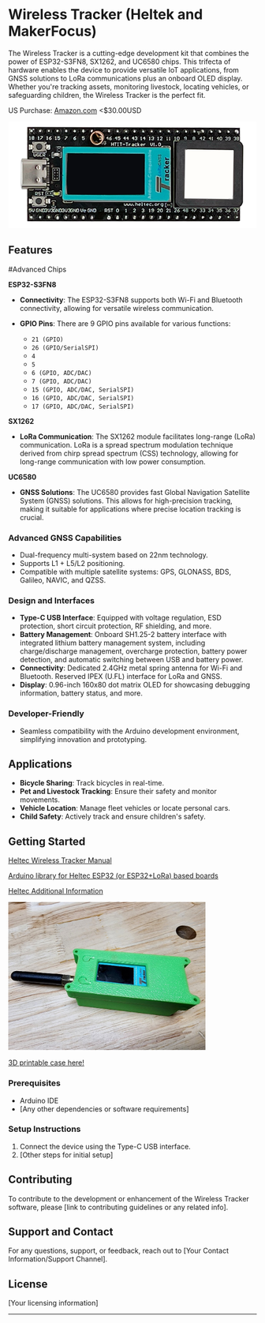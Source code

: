 # Wireless Tracker (Heltek and MakerFocus) 

The Wireless Tracker is a cutting-edge development kit that combines the power of ESP32-S3FN8, SX1262, and UC6580 chips. This trifecta of hardware enables the device to provide versatile IoT applications, from GNSS solutions to LoRa communications plus an onboard OLED display. Whether you're tracking assets, monitoring livestock, locating vehicles, or safeguarding children, the Wireless Tracker is the perfect fit.

US Purchase: [Amazon.com](https://www.amazon.com/MakerFocus-Integrate-Bluetooth-Development-Intelligent/dp/B0CG1GG1LQ/ref=sr_1_1?crid=1SBXCY6AJ0AAO&keywords=makerfocus+tracker&qid=1696472127&sprefix=makerfocus+tracker%2Caps%2C148&sr=8-1) <$30.00USD

![Image of Wireless Tracker](/githubstuff/heltectrackerimg.png)

## Features
#Advanced Chips
  <summary><b>ESP32-S3FN8</b></summary>
  
  - **Connectivity**: The ESP32-S3FN8 supports both Wi-Fi and Bluetooth connectivity, allowing for versatile wireless communication.
  
  - **GPIO Pins**: There are 9 GPIO pins available for various functions:
    - `21 (GPIO)`
    - `26 (GPIO/SerialSPI)`
    - `4`
    - `5`
    - `6 (GPIO, ADC/DAC)`
    - `7 (GPIO, ADC/DAC)`
    - `15 (GPIO, ADC/DAC, SerialSPI)`
    - `16 (GPIO, ADC/DAC, SerialSPI)`
    - `17 (GPIO, ADC/DAC, SerialSPI)`

  <summary><b>SX1262</b></summary>
  
  - **LoRa Communication**: The SX1262 module facilitates long-range (LoRa) communication. LoRa is a spread spectrum modulation technique derived from chirp spread spectrum (CSS) technology, allowing for long-range communication with low power consumption.
  

  <summary><b>UC6580</b></summary>
  
  - **GNSS Solutions**: The UC6580 provides fast Global Navigation Satellite System (GNSS) solutions. This allows for high-precision tracking, making it suitable for applications where precise location tracking is crucial.
  


### Advanced GNSS Capabilities
- Dual-frequency multi-system based on 22nm technology.
- Supports L1 + L5/L2 positioning.
- Compatible with multiple satellite systems: GPS, GLONASS, BDS, Galileo, NAVIC, and QZSS.

### Design and Interfaces
- **Type-C USB Interface**: Equipped with voltage regulation, ESD protection, short circuit protection, RF shielding, and more.
- **Battery Management**: Onboard SH1.25-2 battery interface with integrated lithium battery management system, including charge/discharge management, overcharge protection, battery power detection, and automatic switching between USB and battery power.
- **Connectivity**: Dedicated 2.4GHz metal spring antenna for Wi-Fi and Bluetooth. Reserved IPEX (U.FL) interface for LoRa and GNSS.
- **Display**: 0.96-inch 160x80 dot matrix OLED for showcasing debugging information, battery status, and more.

### Developer-Friendly
- Seamless compatibility with the Arduino development environment, simplifying innovation and prototyping.

## Applications
- **Bicycle Sharing**: Track bicycles in real-time.
- **Pet and Livestock Tracking**: Ensure their safety and monitor movements.
- **Vehicle Location**: Manage fleet vehicles or locate personal cars.
- **Child Safety**: Actively track and ensure children's safety.

## Getting Started

[Heltec Wireless Tracker Manual](/manual/heltecwirelesstrackermanual.markdown)

[Arduino library for Heltec ESP32 (or ESP32+LoRa) based boards](https://github.com/HelTecAutomation/Heltec_ESP32)

[Heltec Additional Information](https://docs.heltec.cn/en/node/esp32/wireless_tracker/index.html)

[<img src="githubstuff/heltectracker.jpg" width="400" height="300" alt="3dprintphoto">](/3D%20Printed%20Case/README.md)

[3D printable case here!](/3D%20Printed%20Case/README.md)


### Prerequisites
- Arduino IDE
- [Any other dependencies or software requirements]

### Setup Instructions
1. Connect the device using the Type-C USB interface.
2. [Other steps for initial setup]

## Contributing

To contribute to the development or enhancement of the Wireless Tracker software, please [link to contributing guidelines or any related info].

## Support and Contact

For any questions, support, or feedback, reach out to [Your Contact Information/Support Channel].

## License
[Your licensing information]

---
